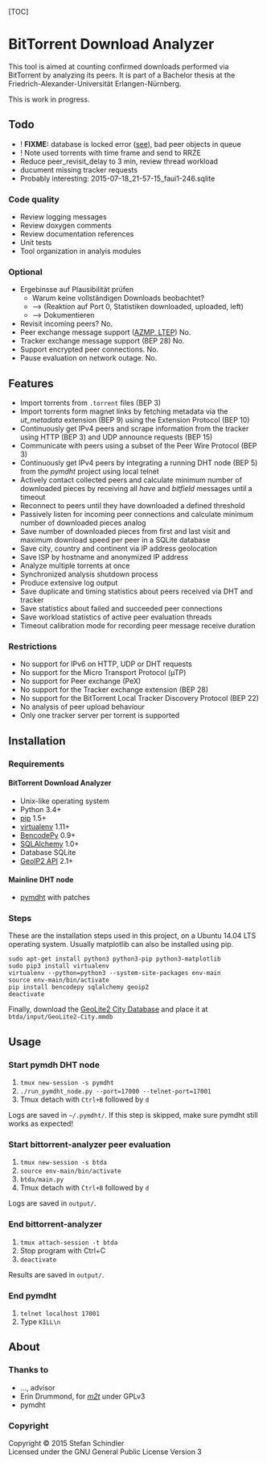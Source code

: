 [TOC]

# BitTorrent Download Analyzer
This tool is aimed at counting confirmed downloads performed via BitTorrent by analyzing its peers. It is part of a Bachelor thesis at the Friedrich-Alexander-Universität Erlangen-Nürnberg.

This is work in progress.

## Todo
* ! **FIXME:** database is locked error ([see](output/2015-05-13_16-03-21_faui1-246_crit.log)), bad peer objects in queue
* ! Note used torrents with time frame and send to RRZE
* Reduce peer_revisit_delay to 3 min, review thread workload
* ducument missing tracker requests
* Probably interesting: 2015-07-18_21-57-15_faui1-246.sqlite

### Code quality
* Review logging messages
* Review doxygen comments
* Review documentation references
* Unit tests
* Tool organization in analyis modules

### Optional
* Ergebinsse auf Plausibilität prüfen
    * Warum keine vollständigen Downloads beobachtet?
    * --> (Reaktion auf Port 0, Statistiken downloaded, uploaded, left)
    * --> Dokumentieren
* Revisit incoming peers? No.
* Peer exchange message support ([AZMP, LTEP](https://wiki.theory.org/BitTorrentPeerExchangeConventions)) No.
* Tracker exchange message support (BEP 28) No.
* Support encrypted peer connections. No.
* Pause evaluation on network outage. No.

## Features
* Import torrents from `.torrent` files (BEP 3)
* Import torrents form magnet links by fetching metadata via the *ut_metadata* extension (BEP 9) using the Extension Protocol (BEP 10)
* Continuously get IPv4 peers and scrape information from the tracker using HTTP (BEP 3) and UDP announce requests (BEP 15)
* Communicate with peers using a subset of the Peer Wire Protocol (BEP 3)
* Continuously get IPv4 peers by integrating a running DHT node (BEP 5) from the *pymdht* project using local telnet
* Actively contact collected peers and calculate minimum number of downloaded pieces by receiving all *have* and *bitfield* messages until a timeout
* Reconnect to peers until they have downloaded a defined threshold
* Passively listen for incoming peer connections and calculate minimum number of downloaded pieces analog
* Save number of downloaded pieces from first and last visit and maximum download speed per peer in a SQLite database
* Save city, country and continent via IP address geolocation
* Save ISP by hostname and anonymized IP address
* Analyze multiple torrents at once
* Synchronized analysis shutdown process
* Produce extensive log output
* Save duplicate and timing statistics about peers received via DHT and tracker
* Save statistics about failed and succeeded peer connections
* Save workload statistics of active peer evaluation threads
* Timeout calibration mode for recording peer message receive duration

### Restrictions
* No support for IPv6 on HTTP, UDP or DHT requests
* No support for the Micro Transport Protocol (µTP)
* No support for Peer exchange (PeX)
* No support for the Tracker exchange extension (BEP 28)
* No support for the BitTorrent Local Tracker Discovery Protocol (BEP 22)
* No analysis of peer upload behaviour
* Only one tracker server per torrent is supported

## Installation
### Requirements
#### BitTorrent Download Analyzer
* Unix-like operating system
* Python 3.4+
* [pip](https://pip.pypa.io/) 1.5+
* [virtualenv](https://virtualenv.pypa.io/) 1.11+
* [BencodePy](https://github.com/eweast/BencodePy) 0.9+
* [SQLAlchemy](http://www.sqlalchemy.org/) 1.0+
* Database SQLite
* [GeoIP2 API](https://pypi.python.org/pypi/geoip2) 2.1+

#### Mainline DHT node
* [pymdht](https://github.com/rauljim/pymdht) with patches

### Steps
These are the installation steps used in this project, on a Ubuntu 14.04 LTS operating system. Usually matplotlib can also be installed using pip.

    sudo apt-get install python3 python3-pip python3-matplotlib
    sudo pip3 install virtualenv
    virtualenv --python=python3 --system-site-packages env-main
    source env-main/bin/activate
    pip install bencodepy sqlalchemy geoip2
    deactivate

Finally, download the [GeoLite2 City Database](http://dev.maxmind.com/geoip/geoip2/geolite2/#Downloads) and place it at `btda/input/GeoLite2-City.mmdb`

## Usage
### Start pymdh DHT node
1. `tmux new-session -s pymdht`
2. `./run_pymdht_node.py --port=17000 --telnet-port=17001`
3. Tmux detach with `Ctrl+B` followed by `d`

Logs are saved in `~/.pymdht/`. If this step is skipped, make sure pymdht still works as expected!

### Start bittorrent-analyzer peer evaluation
1. `tmux new-session -s btda`
2. `source env-main/bin/activate`
3. `btda/main.py`
4. Tmux detach with `Ctrl+B` followed by `d`

Logs are saved in `output/`.

### End bittorrent-analyzer
1. `tmux attach-session -t btda`
2. Stop program with Ctrl+C
3. `deactivate`

Results are saved in `output/`.

### End pymdht
1. `telnet localhost 17001`
2. Type `KILL\n`

## About
### Thanks to
* ..., advisor
* Erin Drummond, for *[m2t](https://github.com/erindru/m2t/tree/75b457e65d71b0c42afdc924750448c4aaeefa0b)* under GPLv3
* pymdht

### Copyright
Copyright © 2015 Stefan Schindler  
Licensed under the GNU General Public License Version 3

